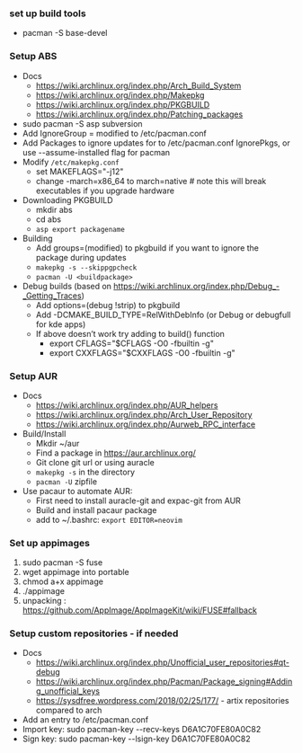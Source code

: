 ### set up build tools

* pacman -S base-devel 

### Setup ABS

 * Docs
     * <https://wiki.archlinux.org/index.php/Arch_Build_System>
     * <https://wiki.archlinux.org/index.php/Makepkg>
     * <https://wiki.archlinux.org/index.php/PKGBUILD>
     * <https://wiki.archlinux.org/index.php/Patching_packages>
 * sudo pacman -S asp subversion
 * Add IgnoreGroup = modified to /etc/pacman.conf
 * Add Packages to ignore updates for to /etc/pacman.conf IgnorePkgs, or use --assume-installed flag for pacman
 * Modify `/etc/makepkg.conf`
    * set MAKEFLAGS="-j12"
    * change -march=x86_64 to march=native # note this will break executables if you upgrade hardware
 * Downloading PKGBUILD
     * mkdir abs
     * cd abs
     * `asp export packagename`
 * Building
     * Add groups=(modified) to pkgbuild if you want to ignore the package during updates
     * `makepkg -s --skippgpcheck`
     * `pacman -U <buildpackage>`
 * Debug builds (based on <https://wiki.archlinux.org/index.php/Debug_-_Getting_Traces>)
     * Add options=(debug !strip) to pkgbuild
     * Add -DCMAKE_BUILD_TYPE=RelWithDebInfo (or Debug or debugfull for kde apps)
     * If above doesn’t work try adding to build() function
         * export CFLAGS="$CFLAGS -O0 -fbuiltin -g"
         * export CXXFLAGS="$CXXFLAGS -O0 -fbuiltin -g"

### Setup AUR

 * Docs
     * <https://wiki.archlinux.org/index.php/AUR_helpers>
     * <https://wiki.archlinux.org/index.php/Arch_User_Repository>
     * <https://wiki.archlinux.org/index.php/Aurweb_RPC_interface>
 * Build/Install
     * Mkdir ~/aur
     * Find a package in <https://aur.archlinux.org/>
     * Git clone git url or using auracle
     * `makepkg -s` in the directory
     * `pacman -U` zipfile
 * Use pacaur to automate AUR:
     * First need to install auracle-git and expac-git from AUR
     * Build and install pacaur package
     * add to ~/.bashrc: `export EDITOR=neovim`

### Set up appimages

1. sudo pacman -S fuse
2. wget appimage into portable
3. chmod a+x appimage
4. ./appimage
5. unpacking : <https://github.com/AppImage/AppImageKit/wiki/FUSE#fallback>

### Setup custom repositories - if needed

 * Docs
     * <https://wiki.archlinux.org/index.php/Unofficial_user_repositories#qt-debug>
     * <https://wiki.archlinux.org/index.php/Pacman/Package_signing#Adding_unofficial_keys>
     * <https://sysdfree.wordpress.com/2018/02/25/177/> - artix repositories compared to arch
 * Add an entry to /etc/pacman.conf
 * Import key: sudo pacman-key --recv-keys D6A1C70FE80A0C82
 * Sign key: sudo pacman-key --lsign-key D6A1C70FE80A0C82